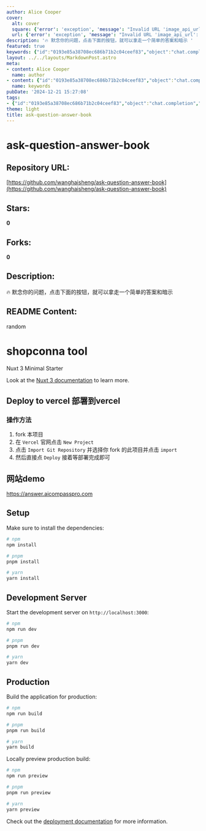 ```yaml
---
author: Alice Cooper
cover:
  alt: cover
  square: {'error': 'exception', 'message': "Invalid URL 'image_api_url': No scheme supplied. Perhaps you meant https://image_api_url?"}
  url: {'error': 'exception', 'message': "Invalid URL 'image_api_url': No scheme supplied. Perhaps you meant https://image_api_url?"}
description: '🔥 默念你的问题，点击下面的按钮，就可以拿走一个简单的答案和暗示 '
featured: true
keywords: {"id":"0193e85a38708ec686b71b2c04ceef83","object":"chat.completion","created":1734770047,"model":"Qwen/Qwen2.5-7B-Instruct","choices":[{"index":0,"message":{"role":"assistant","content":"### Keywords:\n- Nuxt 3\n- documentation\n- deployment\n- development server\n- production build\n- answer\n- questions\n- buttons\n- fork\n- Vercel\n\n### Tags:\n- #shopconna\n- #tools\n- #Nuxt3MinimalStarter\n- #deploytovercel\n- #websiteDemo\n- #Nuxt3Documentation\n- #installation\n- #developmentServer\n- #productionBuild\n- #localPreview"},"finish_reason":"stop"}],"usage":{"prompt_tokens":384,"completion_tokens":99,"total_tokens":483},"system_fingerprint":""}
layout: ../../layouts/MarkdownPost.astro
meta:
- content: Alice Cooper
  name: author
- content: {"id":"0193e85a38708ec686b71b2c04ceef83","object":"chat.completion","created":1734770047,"model":"Qwen/Qwen2.5-7B-Instruct","choices":[{"index":0,"message":{"role":"assistant","content":"### Keywords:\n- Nuxt 3\n- documentation\n- deployment\n- development server\n- production build\n- answer\n- questions\n- buttons\n- fork\n- Vercel\n\n### Tags:\n- #shopconna\n- #tools\n- #Nuxt3MinimalStarter\n- #deploytovercel\n- #websiteDemo\n- #Nuxt3Documentation\n- #installation\n- #developmentServer\n- #productionBuild\n- #localPreview"},"finish_reason":"stop"}],"usage":{"prompt_tokens":384,"completion_tokens":99,"total_tokens":483},"system_fingerprint":""}
  name: keywords
pubDate: '2024-12-21 15:27:08'
tags:
- {"id":"0193e85a38708ec686b71b2c04ceef83","object":"chat.completion","created":1734770047,"model":"Qwen/Qwen2.5-7B-Instruct","choices":[{"index":0,"message":{"role":"assistant","content":"### Keywords:\n- Nuxt 3\n- documentation\n- deployment\n- development server\n- production build\n- answer\n- questions\n- buttons\n- fork\n- Vercel\n\n### Tags:\n- #shopconna\n- #tools\n- #Nuxt3MinimalStarter\n- #deploytovercel\n- #websiteDemo\n- #Nuxt3Documentation\n- #installation\n- #developmentServer\n- #productionBuild\n- #localPreview"},"finish_reason":"stop"}],"usage":{"prompt_tokens":384,"completion_tokens":99,"total_tokens":483},"system_fingerprint":""}
theme: light
title: ask-question-answer-book
---
```


# ask-question-answer-book

## Repository URL: 
[https://github.com/wanghaisheng/ask-question-answer-book](https://github.com/wanghaisheng/ask-question-answer-book)

## Stars: 
**0**

## Forks: 
**0**

## Description: 
🔥 默念你的问题，点击下面的按钮，就可以拿走一个简单的答案和暗示 

## README Content: 
random 

# shopconna tool
Nuxt 3 Minimal Starter

Look at the [Nuxt 3 documentation](https://nuxt.com/docs/getting-started/introduction) to learn more.

## Deploy to vercel 部署到vercel
### 操作方法

1. fork 本项目
2. 在 `Vercel` 官网点击 `New Project`
3. 点击 `Import Git Repository` 并选择你 fork 的此项目并点击 `import`
4. 然后直接点 `Deploy` 接着等部署完成即可

## 网站demo
https://answer.aicompasspro.com

## Setup

Make sure to install the dependencies:

```bash
# npm
npm install

# pnpm
pnpm install

# yarn
yarn install
```

## Development Server

Start the development server on `http://localhost:3000`:

```bash
# npm
npm run dev

# pnpm
pnpm run dev

# yarn
yarn dev
```

## Production

Build the application for production:

```bash
# npm
npm run build

# pnpm
pnpm run build

# yarn
yarn build
```

Locally preview production build:

```bash
# npm
npm run preview

# pnpm
pnpm run preview

# yarn
yarn preview
```

Check out the [deployment documentation](https://nuxt.com/docs/getting-started/deployment) for more information.

